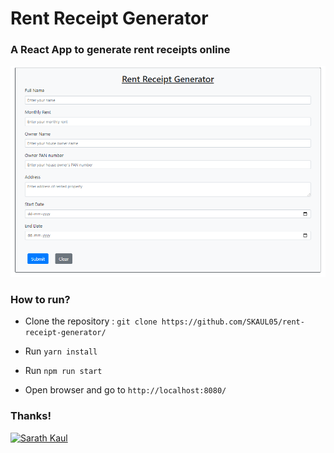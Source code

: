 # Rent Receipt Generator

### A React App to generate rent receipts online
![Form](https://github.com/SKAUL05/rent-receipt-generator/blob/master/assets/rent_image.png)

### How to run?

- Clone the repository : `git clone https://github.com/SKAUL05/rent-receipt-generator/`

- Run `yarn install`

- Run `npm run start`

- Open browser and go to `http://localhost:8080/`

### Thanks!

[![Sarath Kaul](https://img.shields.io/badge/Author-@SKAUL05-teal.svg?colorA=grey&colorB=blue&logo=github)](https://github.com/SKAUL05/)